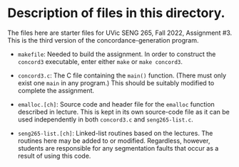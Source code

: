 # Description of files in this directory.

The files here are starter files for UVic SENG 265, Fall 2022,
Assignment #3. This is the third version of the concordance-generation
program.

* ```makefile```: Needed to build the assignment. In order to
construct the ```concord3``` executable, enter either ```make``` or
```make concord3```.

* ```concord3.c```: The C file containing the ```main()``` function.
(There must only exist one ```main``` in any program.)  This should be
suitably modified to complete the assignment.

* ```emalloc.[ch]```: Source code and header file for the
```emalloc``` function described in lecture. This is kept in its own
source-code file as it can be used independently in both
```concord3.c``` and ```seng265-list.c```.

* ```seng265-list.[ch]```: Linked-list routines based on the lectures. The
routines here may be added to or modified. Regardless, however,
students are responsible for any segmentation faults that occur as a
result of using this code.
